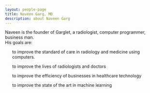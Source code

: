 ```yaml
---
layout: people-page
title: Naveen Garg, MD
description: about Naveen Garg
---
```


Naveen is the founder of Garglet, a radiologist, computer programmer, business man. <br>
His goals are:
<ul>to improve the standard of care in radiology and medicine using computers. </ul>
<ul>to improve the lives of radiologists and doctors</ul>
<ul>to improve the efficiency of businesses in healthcare technology</ul>
<ul>to improve the state of the art in machine learning</ul>

